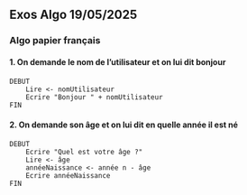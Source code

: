 
## Exos Algo 19/05/2025


### Algo papier français


#### 1. On demande le nom de l’utilisateur et on lui dit bonjour

```
DEBUT
    Lire <- nomUtilisateur
    Ecrire "Bonjour " + nomUtilisateur
FIN
```


#### 2. On demande son âge et on lui dit en quelle année il est né

```
DEBUT
    Ecrire "Quel est votre âge ?"
    Lire <- âge
    annéeNaissance <- année n - âge
    Ecrire annéeNaissance
FIN
```